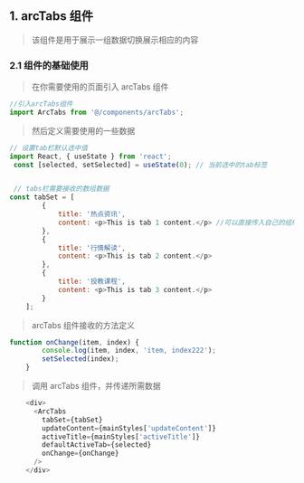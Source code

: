 ## 1. arcTabs 组件

> 该组件是用于展示一组数据切换展示相应的内容

### 2.1 组件的基础使用

> 在你需要使用的页面引入 arcTabs 组件

```javascript
//引入arcTabs组件
import ArcTabs from '@/components/arcTabs';
```

> 然后定义需要使用的一些数据

```JavaScript
// 设置tab栏默认选中值
import React, { useState } from 'react';
 const [selected, setSelected] = useState(0); // 当前选中的tab标签


 // tabs栏需要接收的数组数据
const tabSet = [
        {
            title: '热点资讯',
            content: <p>This is tab 1 content.</p> //可以直接传入自己的组件
        },
        {
            title: '行情解读',
            content: <p>This is tab 2 content.</p>
        },
        {
            title: '投教课程',
            content: <p>This is tab 3 content.</p>
        }
    ];
```

> arcTabs 组件接收的方法定义

```JavaScript
function onChange(item, index) {
        console.log(item, index, 'item, index222');
        setSelected(index);
    }
```

> 调用 arcTabs 组件，并传递所需数据

```JavaScript
    <div>
      <ArcTabs
        tabSet={tabSet}
        updateContent={mainStyles['updateContent']}
        activeTitle={mainStyles['activeTitle']}
        defaultActiveTab={selected}
        onChange={onChange}
      />
    </div>
```
